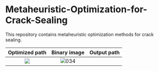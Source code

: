 # Metaheuristic-Optimization-for-Crack-Sealing

This repository contains metaheuristic optimization methods for crack sealing. 

Optimized path        |  Binary image    |  Output path
:-------------------------:|:-------------------------:|:-------------------------:
![](![output](https://github.com/JeremyOng96/Metaheuristic-Optimization-for-Crack-Sealing/assets/17587452/6a3ab334-f92e-42c5-9584-4b40583b5652))  |  ![034](https://github.com/JeremyOng96/Metaheuristic-Optimization-for-Crack-Sealing/assets/17587452/5ada8a65-1039-4adc-8f4a-8bbfa4c966ed)



